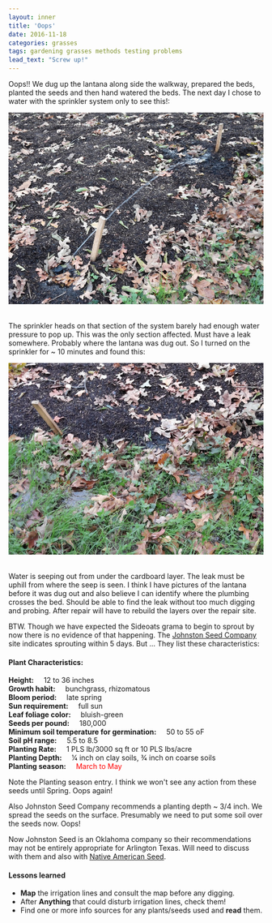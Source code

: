 ```yaml
---
layout: inner
title: 'Oops'
date: 2016-11-18
categories: grasses
tags: gardening grasses methods testing problems
lead_text: "Screw up!"
---
```


Oops!! We dug up the lantana along side the walkway, prepared the beds, planted the seeds and then hand watered the beds. The next day I chose to water with the sprinkler system only to see this!:

![Low H2O pressure effect][img_1]
<br><br>

The sprinkler heads on that section of the system barely had enough water pressure to pop up. This was the only section affected. Must have a leak somewhere. Probably where the lantana was dug out. So I turned on the sprinkler for ~ 10 minutes and found this:

![Water seeping from under cardboard layer][img_2]
<br><br>

Water is seeping out from under the cardboard layer. The leak must be uphill from where the seep is seen. I think I have pictures of the lantana before it was dug out and also believe I can identify where the plumbing crosses the bed. Should be able to find the leak without too much digging and probing. After repair will have to rebuild the layers over the repair site.

BTW. Though we have expected the Sideoats grama to begin to sprout by now there is no evidence of that happening. The [Johnston Seed Company][jsc] site indicates sprouting within 5 days. But ... They list these characteristics:

#### Plant Characteristics:

**Height:**  &nbsp;&nbsp;&nbsp;  12 to 36 inches <br>
**Growth habit:**  &nbsp;&nbsp;&nbsp;  bunchgrass, rhizomatous <br>
**Bloom period:**  &nbsp;&nbsp;&nbsp;  late spring <br>
**Sun requirement:**  &nbsp;&nbsp;&nbsp;  full sun <br>
**Leaf foliage color:**  &nbsp;&nbsp;&nbsp;  bluish-green <br>
**Seeds per pound:**  &nbsp;&nbsp;&nbsp;  180,000 <br>
**Minimum soil temperature for germination:** &nbsp;&nbsp;&nbsp;  50 to 55 oF <br>
**Soil pH range:**  &nbsp;&nbsp;&nbsp;  5.5 to 8.5 <br>
**Planting Rate:**  &nbsp;&nbsp;&nbsp;  1 PLS lb/3000 sq ft or 10 PLS lbs/acre <br>
**Planting Depth:**  &nbsp;&nbsp;&nbsp; 1⁄4 inch on clay soils, 3⁄4 inch on coarse soils <br>
**Planting season:**  &nbsp;&nbsp;&nbsp;  <span style="color:red">March to May</span> <br>

Note the Planting season entry. I think we won't see any action from these seeds until Spring. Oops again!

Also Johnston Seed Company recommends a planting depth ~ 3/4 inch. We spread the seeds on the surface. Presumably we need to put some soil over the seeds now. Oops!

Now Johnston Seed is an Oklahoma company so their recommendations may not be entirely appropriate for Arlington Texas. Will need to discuss with them and also with [Native American Seed][nas].


#### Lessons learned

* **Map** the irrigation lines and consult the map before any digging.
* After **Anything** that could disturb irrigation lines, check them!
* Find one or more info sources for any plants/seeds used and **read** them.



[img_1]: /assets/post_images/2016-11-18-oops/low_water_pressure_effect.jpg
[img_2]: /assets/post_images/2016-11-18-oops/water-from-under-cardboard-layer.jpg
[jsc]:   http://www.jeinc.com/sideoats-grama
[nas]:   http://www.seedsource.com
